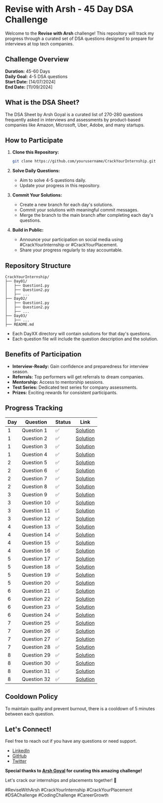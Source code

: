 # Revise with Arsh - 45 Day DSA Challenge

Welcome to the **Revise with Arsh** challenge! This repository will track my progress through a curated set of DSA questions designed to prepare for interviews at top tech companies.

## Challenge Overview

**Duration:** 45-60 Days  
**Daily Goal:** 4-5 DSA questions  
**Start Date:** [14/07/2024]  
**End Date:** [11/09/2024]

## What is the DSA Sheet?

The DSA Sheet by Arsh Goyal is a curated list of 270-280 questions frequently asked in interviews and assessments by product-based companies like Amazon, Microsoft, Uber, Adobe, and many startups.

## How to Participate

1. **Clone this Repository:**
    ```sh
    git clone https://github.com/yourusername/CrackYourInternship.git
    ```

2. **Solve Daily Questions:**
    - Aim to solve 4-5 questions daily.
    - Update your progress in this repository.

3. **Commit Your Solutions:**
    - Create a new branch for each day's solutions.
    - Commit your solutions with meaningful commit messages.
    - Merge the branch to the main branch after completing each day's questions.

4. **Build in Public:**
    - Announce your participation on social media using #CrackYourInternship or #CrackYourPlacement.
    - Share your progress regularly to stay accountable.

## Repository Structure

```
CrackYourInternship/
├── Day01/
│   ├── Question1.py
│   ├── Question2.py
│   ├── ...
├── Day02/
│   ├── Question1.py
│   ├── Question2.py
│   ├── ...
├── Day03/
│   ├── ...
├── README.md
```

- Each DayXX directory will contain solutions for that day's questions.
- Each question file will include the question description and the solution.

## Benefits of Participation

- **Interview-Ready:** Gain confidence and preparedness for interview season.
- **Referrals:** Top performers will get referrals to dream companies.
- **Mentorship:** Access to mentorship sessions.
- **Test Series:** Dedicated test series for company assessments.
- **Prizes:** Exciting rewards for consistent participants.

## Progress Tracking

| Day | Question   | Status | Link                     |
|-----|------------|--------|--------------------------|
| 1   | Question 1 | ✅     | [Solution](Day01/Question1.py) |
| 1   | Question 2 | ✅     | [Solution](Day01/Question2.py) |
| 1   | Question 3 | ✅     | [Solution](Day01/Question3.py) |
| 1   | Question 4 | ✅     | [Solution](Day01/Question4.py) |
| 2   | Question 5 | ✅     | [Solution](Day02/Question5.py) |
| 2   | Question 6 | ✅     | [Solution](Day02/Question6.py) |
| 2   | Question 7 | ✅     | [Solution](Day02/Question7.py) |
| 2   | Question 8 | ✅     | [Solution](Day02/Question8.py) |
| 3   | Question 9 | ✅     | [Solution](Day03/Question9.py) |
| 3   | Question 10 | ✅     | [Solution](Day03/Question10.py) |
| 3   | Question 11 | ✅     | [Solution](Day03/Question11.py) |
| 3   | Question 12 | ✅     | [Solution](Day03/Question12.py) |
| 4   | Question 13 | ✅     | [Solution](Day04/Question13.py) |
| 4   | Question 14 | ✅     | [Solution](Day04/Question14.py) |
| 4   | Question 15 | ✅     | [Solution](Day04/Question15.py) |
| 4   | Question 16 | ✅     | [Solution](Day04/Question16.py) |
| 5   | Question 17 | ✅     | [Solution](Day05/Question17.py) |
| 5   | Question 18 | ✅     | [Solution](Day05/Question18.py) |
| 5   | Question 19 | ✅     | [Solution](Day05/Question19.py) |
| 5   | Question 20 | ✅     | [Solution](Day05/Question20.py) |
| 6   | Question 21 | ✅     | [Solution](Day06/Question21.py) |
| 6   | Question 22 | ✅     | [Solution](Day06/Question22.py) |
| 6   | Question 23 | ✅     | [Solution](Day06/Question23.py) |
| 6   | Question 24 | ✅     | [Solution](Day06/Question24.py) |
| 7   | Question 25 | ✅     | [Solution](Day07/Question25.py) |
| 7   | Question 26 | ✅     | [Solution](Day07/Question26.py) |
| 7   | Question 27 | ✅     | [Solution](Day07/Question27.py) |
| 7   | Question 28 | ✅     | [Solution](Day07/Question28.py) |
| 8   | Question 29 | ✅     | [Solution](Day08/Question29.py) |
| 8   | Question 30 | ✅     | [Solution](Day08/Question30.py) |
| 8   | Question 31 | ✅     | [Solution](Day08/Question31.py) |
| 8   | Question 32 | ✅     | [Solution](Day08/Question32.py) |

## Cooldown Policy

To maintain quality and prevent burnout, there is a cooldown of 5 minutes between each question.

## Let's Connect!

Feel free to reach out if you have any questions or need support.

- [LinkedIn](https://www.linkedin.com/in/b-a-adarsh/)
- [GitHub](https://github.com/Adarsh79)
- [Twitter](https://twitter.com/AdarshB79)

**Special thanks to [Arsh Goyal](https://www.linkedin.com/in/arshgoyal/) for curating this amazing challenge!**

Let's crack our internships and placements together! 💪

#ReviseWithArsh #CrackYourInternship #CrackYourPlacement #DSAChallenge #CodingChallenge #CareerGrowth
